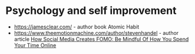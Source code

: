 # Psychology and self improvement
- https://jamesclear.com/ - author book Atomic Habit
- https://www.theemotionmachine.com/author/stevenhandel - author article [How Social Media Creates FOMO: Be Mindful Of How You Spend Your Time Online](https://www.theemotionmachine.com/how-social-media-creates-fomo-and-why-you-should-minimize-your-time-on-the-internet/)


